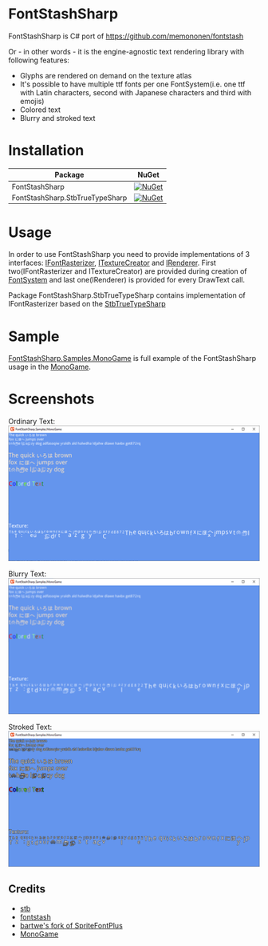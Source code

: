# FontStashSharp
FontStashSharp is C# port of https://github.com/memononen/fontstash

Or - in other words - it is the engine-agnostic text rendering library with following features:
* Glyphs are rendered on demand on the texture atlas
* It's possible to have multiple ttf fonts per one FontSystem(i.e. one ttf with Latin characters, second with Japanese characters and third with emojis)
* Colored text
* Blurry and stroked text

# Installation
Package|NuGet
-------|-----
FontStashSharp|[![NuGet](https://img.shields.io/nuget/v/FontStashSharp.svg)](https://www.nuget.org/packages/FontStashSharp/)
FontStashSharp.StbTrueTypeSharp|[![NuGet](https://img.shields.io/nuget/v/FontStashSharp.StbTrueTypeSharp.svg)](https://www.nuget.org/packages/FontStashSharp.StbTrueTypeSharp/)

# Usage
In order to use FontStashSharp you need to provide implementations of 3 interfaces: [IFontRasterizer](src/FontStashSharp/Interfaces/IFontLoader.cs), [ITextureCreator](src/FontStashSharp/Interfaces/ITextureCreator.cs) and [IRenderer](src/FontStashSharp/Interfaces/IRenderer.cs). First two(IFontRasterizer and ITextureCreator) are provided during creation of [FontSystem](src/FontStashSharp/FontSystem.cs) and last one(IRenderer) is provided for every DrawText call.

Package FontStashSharp.StbTrueTypeSharp contains implementation of IFontRasterizer based on the [StbTrueTypeSharp](https://github.com/StbSharp/StbTrueTypeSharp)

# Sample
[FontStashSharp.Samples.MonoGame](samples/FontStashSharp.Samples.MonoGame) is full example of the FontStashSharp usage in the [MonoGame](https://www.monogame.net/).

# Screenshots
Ordinary Text:
![](/screenshots/simple.png)

Blurry Text:
![](/screenshots/blurry.png)

Stroked Text:
![](/screenshots/stroked.png)

## Credits
* [stb](https://github.com/nothings/stb)
* [fontstash](https://github.com/memononen/fontstash)
* [bartwe's fork of SpriteFontPlus](https://github.com/bartwe/SpriteFontPlus)
* [MonoGame](http://www.monogame.net/)

